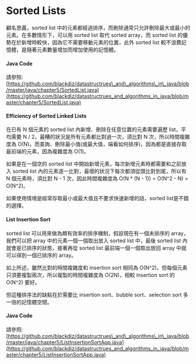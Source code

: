 # Sorted Lists

顧名思義，sorted list 中的元素都經過排序，而刪除通常只允許刪除最大或最小的元素。在多數情形下，可以用 sorted list 取代 sorted array，而 sorted list 的優勢在於新增時較快，因為它不需要移動元素的位置，此外 sorted list 較不浪費記憶體，是隨著元素數量增加而增加使用的記憶體。

#### Java Code

請參照: [https://github.com/blackdiz/datastructrues\_and\_algorithms\_in\_java/blob/master/java/chapter5/SortedList.java](https://github.com/blackdiz/datastructrues_and_algorithms_in_java/blob/master/chapter5/SortedList.java)

#### Efficiency of Sorted Linked Lists

在已有 N 個元素的 sorted list 內新增、刪除在任意位置的元素需要遍歷 list，平均需要 N / 2，最糟的狀況是所有元素都比對過一次，須比對 N 次，所以時間複雜度為 O\(N\)。而查詢、刪除最小值\(或最大值，端看如何排序\)，因為都是直接存取最前端的元素，因為複雜度為 O\(1\)。

如果是在一個空的 sorted list 中開始新增元素，每次新增元素時都需要和之前放入 sorted list 內的元素逐一比對，最壞的狀況下每次都須從頭比對到尾，所以有 N 個元素時，須比對 N - 1 次，因此時間複雜度為 O\(N \* \(N - 1\)\) = O\(N^2 - N\) = O\(N^2\)。

如果使用情境是經常存取最小或最大值且不要求快速新增的話，sorted list是不錯的選擇。

#### List Insertion Sort

sorted list 可以用來做為頗有效率的排序機制，假設現在有一個未排序的 array，我們可以把 array 中的元素一個一個取出放入 sorted list 中，最後 sorted list 內就會是已排序的狀態，接著再從 sorted list 最前端一個一個取出放回 array 中就可以得到一個已排序的 array。

如上所述，雖然比對的時間複雜度和 insertion sort 相同為 O\(N^2\)，但每個元素只須要複製兩次，所以複製的時間複雜度為 O\(2N\)，相較 insertion sort 的 O\(N^2\) 要好。

但這種排序法的缺點在於需要比 insertion sort、bubble sort、selection sort 多一倍的記憶體空間。

#### Java Code

請參照: [https://github.com/blackdiz/datastructrues\_and\_algorithms\_in\_java/blob/master/java/chapter5/ListInsertionSortApp.java](https://github.com/blackdiz/datastructrues_and_algorithms_in_java/blob/master/chapter5/ListInsertionSortApp.java)

